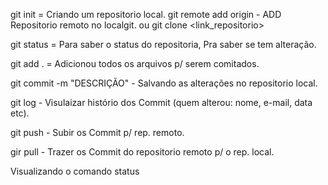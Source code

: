 git init = Criando um repositorio local.
git remote add origin - ADD Repositorio remoto no localgit.
 ou
git clone <link_repositorio>

git status = Para saber o status do repositoria, Pra saber se tem alteração.

git add . = Adicionou todos os arquivos p/ serem comitados.

git commit -m "DESCRIÇÃO" - Salvando as alterações no repositorio local.

git log - Visulaizar histório dos Commit (quem alterou: nome, e-mail, data etc).
 
git push - Subir os Commit p/ rep. remoto.

gir pull - Trazer os Commit do repositorio remoto p/ o rep. local.
 
Visualizando o comando status


